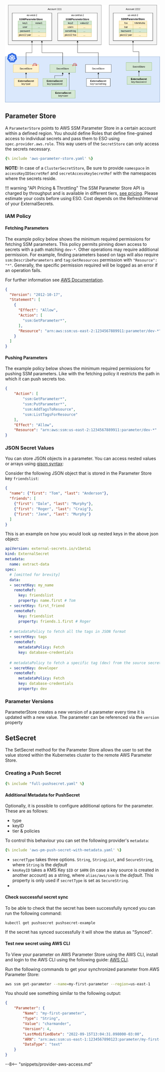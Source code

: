 
![aws sm](../pictures/diagrams-provider-aws-ssm-parameter-store.png)

## Parameter Store

A `ParameterStore` points to AWS SSM Parameter Store in a certain account within a
defined region. You should define Roles that define fine-grained access to
individual secrets and pass them to ESO using `spec.provider.aws.role`. This
way users of the `SecretStore` can only access the secrets necessary.

``` yaml
{% include 'aws-parameter-store.yaml' %}
```

**NOTE:** In case of a `ClusterSecretStore`, Be sure to provide `namespace` in `accessKeyIDSecretRef` and `secretAccessKeySecretRef`  with the namespaces where the secrets reside.

!!! warning "API Pricing & Throttling"
    The SSM Parameter Store API is charged by throughput and
    is available in different tiers, [see pricing](https://aws.amazon.com/systems-manager/pricing/#Parameter_Store).
    Please estimate your costs before using ESO. Cost depends on the RefreshInterval of your ExternalSecrets.

### IAM Policy

#### Fetching Parameters

The example policy below shows the minimum required permissions for fetching SSM parameters. This policy permits pinning down access to secrets with a path matching `dev-*`. Other operations may require additional permission. For example, finding parameters based on tags will also require `ssm:DescribeParameters` and `tag:GetResources` permission with `"Resource": "*"`. Generally, the specific permission required will be logged as an error if an operation fails.

For further information see [AWS Documentation](https://docs.aws.amazon.com/systems-manager/latest/userguide/sysman-paramstore-access.html).

``` json
{
  "Version": "2012-10-17",
  "Statement": [
    {
      "Effect": "Allow",
      "Action": [
        "ssm:GetParameter*",
      ],
      "Resource": "arn:aws:ssm:us-east-2:1234567889911:parameter/dev-*"
    }
  ]
}
```

#### Pushing Parameters

The example policy below shows the minimum required permissions for pushing SSM parameters. Like with the fetching policy it restricts the path in which it can push secrets too.

``` json
{
    "Action": [
        "ssm:GetParameter*",
        "ssm:PutParameter*",
        "ssm:AddTagsToResource",
        "ssm:ListTagsForResource"
    ],
    "Effect": "Allow",
    "Resource": "arn:aws:ssm:us-east-2:1234567889911:parameter/dev-*"
}
```

### JSON Secret Values

You can store JSON objects in a parameter. You can access nested values or arrays using [gjson syntax](https://github.com/tidwall/gjson/blob/master/SYNTAX.md):

Consider the following JSON object that is stored in the Parameter Store key `friendslist`:

``` json
{
  "name": {"first": "Tom", "last": "Anderson"},
  "friends": [
    {"first": "Dale", "last": "Murphy"},
    {"first": "Roger", "last": "Craig"},
    {"first": "Jane", "last": "Murphy"}
  ]
}
```

This is an example on how you would look up nested keys in the above json object:

``` yaml
apiVersion: external-secrets.io/v1beta1
kind: ExternalSecret
metadata:
  name: extract-data
spec:
  # [omitted for brevity]
  data:
  - secretKey: my_name
    remoteRef:
      key: friendslist
      property: name.first # Tom
  - secretKey: first_friend
    remoteRef:
      key: friendslist
      property: friends.1.first # Roger

  # metadataPolicy to fetch all the tags in JSON format
  - secretKey: tags
    remoteRef:
      metadataPolicy: Fetch
      key: database-credentials

  # metadataPolicy to fetch a specific tag (dev) from the source secret
  - secretKey: developer
    remoteRef:
      metadataPolicy: Fetch
      key: database-credentials
      property: dev
```

### Parameter Versions

ParameterStore creates a new version of a parameter every time it is updated with a new value. The parameter can be referenced via the `version` property

## SetSecret

The SetSecret method for the Parameter Store allows the user to set the value stored within the Kubernetes cluster to the remote AWS Parameter Store.

### Creating a Push Secret

```yaml
{% include "full-pushsecret.yaml" %}
```

#### Additional Metadata for PushSecret

Optionally, it is possible to configure additional options for the parameter. These are as follows:
- type
- keyID
- tier & policies

To control this behaviour you can set the following provider's `metadata`:

```yaml
{% include 'aws-pm-push-secret-with-metadata.yaml' %}
```

- `secretType` takes three options. `String`, `StringList`, and `SecureString`, where `String` is the _default_
- `kmsKeyID` takes a KMS Key `$ID` or `$ARN` (in case a key source is created in another account) as a string, where `alias/aws/ssm` is the _default_. This property is only used if `secretType` is set as `SecureString`.
- 



#### Check successful secret sync

To be able to check that the secret has been successfully synced you can run the following command:

```bash
kubectl get pushsecret pushsecret-example
```

If the secret has synced successfully it will show the status as "Synced".

#### Test new secret using AWS CLI

To View your parameter on AWS Parameter Store using the AWS CLI, install and login to the AWS CLI using the following guide: [AWS CLI](https://aws.amazon.com/cli/).

Run the following commands to get your synchronized parameter from AWS Parameter Store:

```bash
aws ssm get-parameter --name=my-first-parameter --region=us-east-1
```

You should see something similar to the following output:

```json
{
    "Parameter": {
        "Name": "my-first-parameter",
        "Type": "String",
        "Value": "charmander",
        "Version": 4,
        "LastModifiedDate": "2022-09-15T13:04:31.098000-03:00",
        "ARN": "arn:aws:ssm:us-east-1:1234567890123:parameter/my-first-parameter",
        "DataType": "text"
    }
}
```

--8<-- "snippets/provider-aws-access.md"
